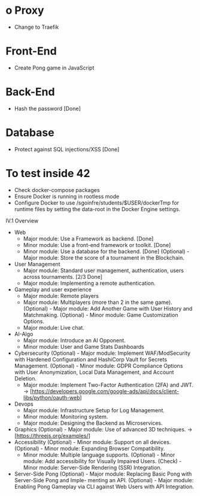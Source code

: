 # o Proxy

- Change to Traefik

# Front-End

- Create Pong game in JavaScript

# Back-End

- Hash the password [Done]

# Database

- Protect against SQL injections/XSS [Done]

# To test inside 42

- Check docker-compose packages
- Ensure Docker is running in rootless mode
- Configure Docker to use /sgoinfre/students/$USER/dockerTmp for runtime files by setting the data-root in the Docker Engine settings.

IV.1 Overview

- Web
  - Major module: Use a Framework as backend. [Done]
  - Minor module: Use a front-end framework or toolkit. [Done]
  - Minor module: Use a database for the backend. [Done]
    (Optional) - Major module: Store the score of a tournament in the Blockchain.
- User Management
  - Major module: Standard user management, authentication, users across
    tournaments. [2/3 Done]
  - Major module: Implementing a remote authentication.
- Gameplay and user experience
  - Major module: Remote players
  - Major module: Multiplayers (more than 2 in the same game).
    (Optional) - Major module: Add Another Game with User History and Matchmaking.
    (Optional) - Minor module: Game Customization Options.
  - Major module: Live chat.
- AI-Algo
  - Major module: Introduce an AI Opponent.
  - Minor module: User and Game Stats Dashboards
- Cybersecurity
  (Optional) - Major module: Implement WAF/ModSecurity with Hardened Configuration and HashiCorp Vault for Secrets Management.
  (Optional) - Minor module: GDPR Compliance Options with User Anonymization, Local Data Management, and Account Deletion.
  - Major module: Implement Two-Factor Authentication (2FA) and JWT. -> [https://developers.google.com/google-ads/api/docs/client-libs/python/oauth-web]
- Devops
  - Major module: Infrastructure Setup for Log Management.
  - Minor module: Monitoring system.
  - Major module: Designing the Backend as Microservices.
- Graphics
  (Optional) - Major module: Use of advanced 3D techniques. -> [https://threejs.org/examples/]
- Accessibility
  (Optional) - Minor module: Support on all devices.
  (Optional) - Minor module: Expanding Browser Compatibility.
  - Minor module: Multiple language supports.
    (Optional) - Minor module: Add accessibility for Visually Impaired Users.
    (Check) - Minor module: Server-Side Rendering (SSR) Integration.
- Server-Side Pong
  (Optional) - Major module: Replacing Basic Pong with Server-Side Pong and Imple-
  menting an API.
  (Optional) - Major module: Enabling Pong Gameplay via CLI against Web Users with API Integration.
